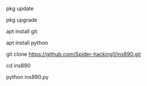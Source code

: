 pkg update 

pkg upgrade

apt install git

apt install python 

git clone https://github.com/Spider-hacking1/ins890.git

cd ins890

python ins890.py
